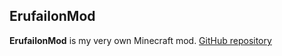 ## ErufailonMod 

**ErufailonMod** is my very own Minecraft mod. [GitHub repository](https://github.com/Erufailon4/ErufailonMod/)
